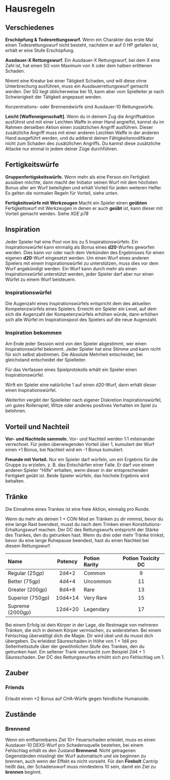 # Hausregeln

## Verschiedenes

**Erschöpfung & Todesrettungswurf.** Wenn ein Charakter das erste Mal einen Todesrettungswurf nicht besteht, nachdem er auf 0 HP gefallen ist, erhält er eine Stufe Erschöpfung.

**Ausdauer-X Rettungswurf.** Ein Ausdauer-X Rettungswurf, bei dem X eine Zahl ist, hat einen SG vom Maximum von X oder dem halben erlittenen Schaden.

Nimmt eine Kreatur bei einer Tätigkeit Schaden, und will diese ohne Unterbrechung ausführen, muss ein Ausdauerrettungswurf gemacht werden. Der SG liegt üblicherweise bei 10, kann aber vom Spielleiter je nach Schwierigkeit der Tätigkeit angepasst werden.

Konzentrations- oder Brennendwürfe sind Ausdauer-10 Rettungswürfe.

**Leicht [Waffeneigenschaft]**. Wenn du in deinem Zug die Angriffsaktion ausführst und mit einer Leichten Waffe in einer Hand angreifst, kannst du im Rahmen derselben Aktion einen zusätzlichen Angriff ausführen. Dieser zusätzliche Angriff muss mit einer anderen Leichten Waffe in der anderen Hand ausgeführt werden, und du addierst deinen Fähigkeitsmodifikator nicht zum Schaden des zusätzlichen Angriffs. Du kannst diese zusätzliche Attacke nur einmal in jedem deiner Züge durchführen.

## Fertigkeitswürfe

**Gruppenfertigskeitswürfe.** Wenn mehr als eine Person ein Fertigkeit ausüben möchte, dann macht der Initiator seinen Wurf mit dem höchsten Bonus aller am Wurf beteiligten und erhält Vorteil für jeden weiteren Helfer.  Es gelten die normalen Regeln für Vorteil, siehe unten.

**Fertigkeitswürfe mit Werkzeugen** Macht ein Spieler einen **geübten** Fertigkeitswurf mit Werkzeugen in denen er auch **geübt** ist, kann dieser mit Vorteil gemacht werden. Siehe _XGE p78_

## Inspiration

Jeder Spieler hat eine Pool von bis zu 5 Inspirationswürfeln. Ein Inspirationswürfel kann einmalig als Bonus eines **d20**-Wurfes geworfen werden. Dies kann vor oder nach dem Verkünden des Ergebnisses für einen eigenen **d20**-Wurf eingesetzt werden. Um einen Wurf eines anderen Spielers mit einem Inspirationswürfel zu unterstützen, muss dies vor dem Wurf angekündigt werden. Ein Wurf kann durch mehr als einen Inspirationswürfel unterstützt werden, jeder Spieler darf aber nur einen Würfel zu einem Wurf beisteuern.  

### Inspirationswürfel

Die Augenzahl eines Inspirationswürfels entspricht dem des aktuellen Kompetenzwürfels eines Spielers. Erreicht ein Spieler ein Level, auf dem sich die Augenzahl der Kompetenzwürfels erhöhen würde, dann erhöhen sich alle Würfel im Inspirationspool des Spielers auf die neue Augenzahl.

### Inspiration bekommen

Am Ende jeder Session wird von den Spieler abgestimmt, wer einen Inspirationswürfel bekommt. Jeder Spieler hat eine Stimme und kann nicht für sich selbst abstimmen. Die Absolute Mehrheit entscheidet, bei gleichstand entscheidet der Spielleiter.

Für das Verfassen eines Spielprotokolls erhält ein Spieler einen Inspirationswürfel.

Wirft ein Spieler eine natürliche 1 auf einen d20-Wurf, dann erhält dieser einen Inspirationswürfel.

Weiterhin vergibt der Spielleiter nach eigener Diskretion Inspirationswürfel, um gutes Rollenspiel, Witze oder anderes positives Verhalten im Spiel zu belohnen.

## Vorteil und Nachteil

**Vor- und Nachteile sammeln.** Vor- und Nachteil werden 1:1 miteinander verrechnet. Für jeden überwiegenden Vorteil über 1, kumuliert der Wurf einen +1 Bonus, bei Nachteil wird ein -1 Bonus kumuliert.

**Freunde mit Vorteil.** Nur ein Spieler darf würfeln, um ein Ergebnis für die Gruppe zu erzielen, z. B. das Entschärfen einer Falle. Er darf von einem anderen Spieler "Hilfe" erhalten, wenn dieser in der entsprechenden Fertigkeit geübt ist. Beide Spieler würfeln, das höchste Ergebnis wird behalten.

## Tränke

Die Einnahme eines Trankes ist eine freie Aktion, einmalig pro Runde.

Wenn du mehr als deinen 1 + CON-Mod an Tränken zu dir nimmst, bevor du eine lange Rast beendest, musst du nach dem Trinken einen Konstitutions-Erhaltungswurf machen. Der DC des Rettungswurfs entspricht der Stärke des Trankes, den du getrunken hast. Wenn du drei oder mehr Tränke trinkst, bevor du eine lange Ruhepause beendest, hast du einen Nachteil bei diesem Rettungswurf.

| **Name**         | **Potency** | **Potion Rarity** | **Potion Toxicity DC** |
|:-----------------|:-----------:|:------------------|:----------------------:|
| Regular (25gp)   | 2d4+2       | Common            |           9            |
| Better (75gp)    | 4d4+4       | Uncommon          |           11           |
| Greater (200gp)  | 8d4+8       | Rare              |           13           |
| Superior (750gp) | 10d4+14     | Very Rare         |           15           |
| Supreme (2000gp) | 12d4+20     | Legendary         |           17           |


Bei einem Erfolg ist dein Körper in der Lage, die Restmagie von mehreren Tränken, die sich in deinem Körper vermischen, zu widerstehen. Bei einem Fehlschlag überwältigt dich die Magie. Dir wird übel und du musst dich übergeben. Du erleidest Säureschaden in Höhe von 1 + 1d4 pro Seltenheitsstufe über der gewöhnlichen Stufe des Trankes, den du getrunken hast. Ein seltener Trank verursacht zum Beispiel 2d4 + 1 Säureschaden. Der DC des Rettungswurfes erhöht sich pro Fehlschlag um 1.

## Zauber

### Friends

Erlaubt einen +2 Bonus auf CHA-Würfe gegen feindliche Humanoide.

## Zustände

### Brennend

Wenn ein entflammbares Ziel 10+ Feuerschaden erleidet, muss es einen Ausdauer-10 DEXS-Wurf pro Schadensquelle bestehen, bei einem Fehlschlag erhält es den Zustand **Brennend**. Nicht getragenen Gegenständen misslingt der Wurf automatisch und sie beginnen zu brennen, auch wenn der Effekt es nicht vorsieht. Für den **Firebolt** Cantrip heißt das, der Schadenswurf muss mindestens 10 sein, damit ein Ziel zu **brennen** beginnt.  
